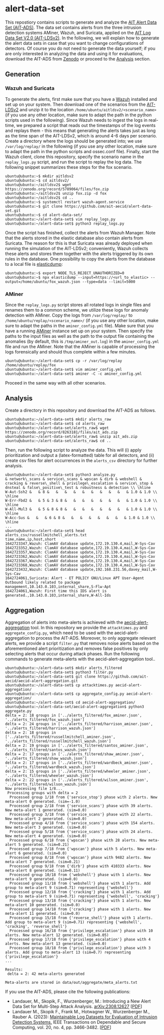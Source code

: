 # alert-data-set

This repostiory contains scripts to generate and analyze the [AIT Alert Data Set (AIT-ADS)](https://zenodo.org/record/8263181). The data set contains alerts from the three intrusion detection systems AMiner, Wazuh, and Suricata, applied on the [AIT Log Data Set V2.0 (AIT-LDSv2)](https://zenodo.org/record/5789064). In the following, we will explain how to generate the alert data sets in case that you want to change configurations of detectors. Of course you do not need to generate the data yourself; if you are only interested in analyzing the data and using it for evaluations, download the AIT-ADS from [Zenodo](https://zenodo.org/record/8263181) or proceed to the [Analysis](#analysis) section.

## Generation

### Wazuh and Suricata

To generate the alerts, first make sure that you have a [Wazuh](https://wazuh.com/) installed and set up on your system. Then download one of the scenarios from the [AIT-LDSv2](https://zenodo.org/record/8263181) and unzip it to the location `/home/ubuntu/aitldsv2/<scenario_name>` (if you use any other location, make sure to adapt the path in the python scripts used in the following). Since Wazuh needs to ingest the logs in real-time, we prepared a script that reads out the timestamps of the log events and replays them - this means that generating the alerts takes just as long as the time span of the AIT-LDSv2, which is around 4-6 days per scenario. Create a directory where the logs should be generated into; we use `/var/log/replay/` in the following (if you use any other location, make sure to adapt the path in the python scripts and ossec.conf file). Finally, start the Wazuh client, clone this repository, specify the scenario name in the `replay_logs.py` script, and run the script to replay the log data. The following snippet summarizes these steps for the fox scenario.

```
ubuntu@ubuntu:~$ mkdir aitldsv2
ubuntu@ubuntu:~$ cd aitldsv2/
ubuntu@ubuntu:~/aitldsv2$ wget https://zenodo.org/record/5789064/files/fox.zip
ubuntu@ubuntu:~/aitldsv2$ unzip fox.zip -d fox
ubuntu@ubuntu:~/aitldsv2$ cd ..
ubuntu@ubuntu:~$ systemctl restart wazuh-agent.service
ubuntu@ubuntu:~$ git clone https://github.com/ait-aecid/alert-data-set.git
ubuntu@ubuntu:~$ cd alert-data-set/
ubuntu@ubuntu:~/alert-data-set$ vim replay_logs.py
ubuntu@ubuntu:~/alert-data-set$ python3 replay_logs.py
```

Once the script has finished, collect the alerts from Wazuh Manager. Note that the alerts stored in the elastic database also contain alerts from Suricata. The reason for this is that Suricata was already deployed when running the simulation of the AIT-LDSv2; conveniently, Wazuh collects these alerts and stores them together with the alerts triggered by its own rules in the database. One possibility to copy the alerts from the database to a local file is [elasticdump](https://github.com/elasticsearch-dump/elasticsearch-dump):

```
ubuntu@ubuntu:~$ export NODE_TLS_REJECT_UNAUTHORIZED=0
ubuntu@ubuntu:~$ npx elasticdump --input=https://<url_to_elastic> --output=/home/ubuntu/fox_wazuh.json --type=data --limit=5000
```

### AMiner

Since the `replay_logs.py` script stores all rotated logs in single files and renames them to a common scheme, we utilize these logs for anomaly detection with AMiner. Copy the logs from `/var/log/replay/` to `/home/ubuntu/replay/<scenario_name>/` (if you use any other location, make sure to adapt the paths in the `aminer_config.yml` file). Make sure that you have a running [AMiner](https://github.com/ait-aecid/logdata-anomaly-miner) instance set up on your system. Then specify the paths to the input files as well as the path to the output file containing the anomalies (by default, this is `/tmp/aminer_out.log`) in the `aminer_config.yml` file and run the AMiner. Note that the AMiner is capable of processing the logs forensically and should thus complete within a few minutes.

```
ubuntu@ubuntu:~/alert-data-set$ cp -r /var/log/replay /home/ubuntu/replay/fox
ubuntu@ubuntu:~/alert-data-set$ vim aminer_config.yml
ubuntu@ubuntu:~/alert-data-set$ aminer -C -c aminer_config.yml
```

Proceed in the same way with all other scenarios.

## Analysis

Create a directory in this repository and download the AIT-ADS as follows.

```
ubuntu@ubuntu:~/alert-data-set$ mkdir alerts_raw
ubuntu@ubuntu:~/alert-data-set$ cd alerts_raw
ubuntu@ubuntu:~/alert-data-set/alerts_raw$ wget https://zenodo.org/record/8263181/files/ait_ads.zip
ubuntu@ubuntu:~/alert-data-set/alerts_raw$ unzip ait_ads.zip
ubuntu@ubuntu:~/alert-data-set/alerts_raw$ cd ..
```

Then, run the following script to analyze the data. This will (i) apply prioritization and output a (latex-formatted) table for all detectors, and (ii) create csv files for alert occurrences in the `alerts_csv` directory for further analysis.

```
ubuntu@ubuntu:~/alert-data-set$ python3 analyze.py
& network\_scans & service\_scans & wpscan & dirb & webshell & cracking & reverse\_shell & privilege\_escalation & service\_stop & dnsteal & false\_positive\_test & robustness & detection \\ \hline
W-Aut-Ssh2 &   & 8 &   &   &   &   &   &   &   &   &   & 1.0 & 1.0 \\ \hline
W-Err-Fbd2 &   & 5 & 3 & 8 &   &   &   &   &   &   &   & 1.0 & 1.0 \\ \hline
W-All-Mul3 &   & 5 & 8 & 8 &   &   &   &   &   &   &   & 1.0 & 1.0 \\ \hline
W-Acc-Sus &   &   & 6 & 8 &   &   &   &   &   &   &   & 1.0 & 1.0 \\ \hline
...
ubuntu@ubuntu:~/alert-data-set$ head alerts_csv/russellmitchell_alerts.txt
time,name,ip,host,short
1642723347,Wazuh: ClamAV database update,172.19.130.4,mail,W-Sys-Cav
1642723352,Wazuh: ClamAV database update,172.19.130.4,mail,W-Sys-Cav
1642723357,Wazuh: ClamAV database update,172.19.130.4,mail,W-Sys-Cav
1642723362,Wazuh: ClamAV database update,172.19.130.4,mail,W-Sys-Cav
1642723367,Wazuh: ClamAV database update,172.19.130.4,mail,W-Sys-Cav
1642723368,Wazuh: ClamAV database update,172.19.130.4,mail,W-Sys-Cav
1642723432,Wazuh: ClamAV database update,192.168.231.56,davey_mail,W-Sys-Cav
1642724061,Suricata: Alert - ET POLICY GNU/Linux APT User-Agent Outbound likely related to package management,10.143.0.103,internal_share,S-Flw-Apt
1642724061,Wazuh: First time this IDS alert is generated.,10.143.0.103,internal_share,W-All-Ids
```

## Aggregation

Aggregation of alerts into meta-alerts is achieved with the [aecid-alert-aggregation](https://github.com/ait-aecid/aecid-alert-aggregation) tool. In this repository we provide the `attacktimes.py` and `aggregate_config.py`, which need to be used with the aecid-alert-aggregation to process the AIT-ADS. Moreover, to only aggregate relevant alerts, we provide a script `filter.py` that removes noise alerts based on the aforementioned alert prioritization and removes false positives by only selecting alerts that occur during attack phases. Run the following commands to generate meta-alerts with the aecid-alert-aggregation tool..

```
ubuntu@ubuntu:~/alert-data-set$ mkdir alerts_filtered
ubuntu@ubuntu:~/alert-data-set$ python3 filter.py
ubuntu@ubuntu:~/alert-data-set$ git clone https://github.com/ait-aecid/aecid-alert-aggregation.git
ubuntu@ubuntu:~/alert-data-set$ cp attacktimes.py aecid-alert-aggregation/
ubuntu@ubuntu:~/alert-data-set$ cp aggregate_config.py aecid-alert-aggregation/
ubuntu@ubuntu:~/alert-data-set$ cd aecid-alert-aggregation/
ubuntu@ubuntu:~/alert-data-set/aecid-alert-aggregation$ python3 aggregate.py
delta = 2: 18 groups in ['../alerts_filtered/fox_aminer.json', '../alerts_filtered/fox_wazuh.json']
delta = 2: 24 groups in ['../alerts_filtered/harrison_aminer.json', '../alerts_filtered/harrison_wazuh.json']
delta = 2: 18 groups in ['../alerts_filtered/russellmitchell_aminer.json', '../alerts_filtered/russellmitchell_wazuh.json']
delta = 2: 19 groups in ['../alerts_filtered/santos_aminer.json', '../alerts_filtered/santos_wazuh.json']
delta = 2: 17 groups in ['../alerts_filtered/shaw_aminer.json', '../alerts_filtered/shaw_wazuh.json']
delta = 2: 17 groups in ['../alerts_filtered/wardbeck_aminer.json', '../alerts_filtered/wardbeck_wazuh.json']
delta = 2: 15 groups in ['../alerts_filtered/wheeler_aminer.json', '../alerts_filtered/wheeler_wazuh.json']
delta = 2: 22 groups in ['../alerts_filtered/wilson_aminer.json', '../alerts_filtered/wilson_wazuh.json']
Now processing file 1/8...
 Processing groups with delta = 2
  Processed group 1/18 from {'service_stop'} phase with 2 alerts. New meta-alert 0 generated. (sim=-1.0)
  Processed group 2/18 from {'service_scans'} phase with 39 alerts. New meta-alert 1 generated. (sim=0.0)
  Processed group 3/18 from {'service_scans'} phase with 22 alerts. New meta-alert 2 generated. (sim=0.0)
  Processed group 4/18 from {'service_scans'} phase with 154 alerts. New meta-alert 3 generated. (sim=0.0)
  Processed group 5/18 from {'service_scans'} phase with 24 alerts. New meta-alert 4 generated. (sim=0.0)
  Processed group 6/18 from {'wpscan'} phase with 28 alerts. New meta-alert 5 generated. (sim=0.21)
  Processed group 7/18 from {'wpscan'} phase with 5 alerts. New meta-alert 6 generated. (sim=0.0)
  Processed group 8/18 from {'wpscan'} phase with 9482 alerts. New meta-alert 7 generated. (sim=0.21)
  Processed group 9/18 from {'dirb'} phase with 410333 alerts. New meta-alert 8 generated. (sim=0.11)
  Processed group 10/18 from {'webshell'} phase with 1 alerts. New meta-alert 9 generated. (sim=0.0)
  Processed group 11/18 from {'webshell'} phase with 1 alerts. Add group to meta-alert 9 (sim=0.71) representing {'webshell'}
  Processed group 12/18 from {'cracking'} phase with 1 alerts. Add group to meta-alert 9 (sim=0.71) representing {'webshell', 'cracking'}
  Processed group 13/18 from {'cracking'} phase with 1 alerts. New meta-alert 10 generated. (sim=0.0)
  Processed group 14/18 from {'cracking'} phase with 1 alerts. New meta-alert 11 generated. (sim=0.0)
  Processed group 15/18 from {'reverse_shell'} phase with 1 alerts. Add group to meta-alert 9 (sim=0.71) representing {'webshell', 'cracking', 'reverse_shell'}
  Processed group 16/18 from {'privilege_escalation'} phase with 10 alerts. New meta-alert 12 generated. (sim=0.05)
  Processed group 17/18 from {'privilege_escalation'} phase with 4 alerts. New meta-alert 13 generated. (sim=0.0)
  Processed group 18/18 from {'privilege_escalation'} phase with 3 alerts. Add group to meta-alert 13 (sim=0.7) representing {'privilege_escalation'}
...

Results:
 delta = 2: 42 meta-alerts generated

Meta-alerts are stored in data/out/aggregate/meta_alerts.txt
```

If you use the AIT-ADS, please cite the following publications:

* Landauer, M., Skopik, F., Wurzenberger, M.: Introducing a New Alert Data Set for Multi-Step Attack Analysis. [arXiv:2308.12627](https://arxiv.org/abs/2308.12627) \[[PDF](https://arxiv.org/pdf/2308.12627.pdf)\]
* Landauer M., Skopik F., Frank M., Hotwagner W., Wurzenberger M., Rauber A. (2023): [Maintainable Log Datasets for Evaluation of Intrusion Detection Systems.](https://ieeexplore.ieee.org/abstract/document/9866880) IEEE Transactions on Dependable and Secure Computing, vol. 20, no. 4, pp. 3466-3482. \[[PDF](https://arxiv.org/pdf/2203.08580.pdf)\]
